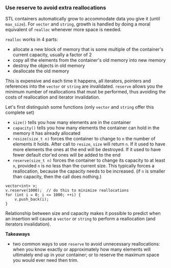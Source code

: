### Use reserve to avoid extra reallocations

STL containers automatically grow to accommodate data you give it (until `max_size`).
For `vector` and `string`, growth is handled by doing a moral equivalent of `realloc` whenever more space is needed.

`realloc` works in 4 parts:
* allocate a new block of memory that is some multiple of the container's current capacity, usually a factor of 2
* copy all the elements from the container's old memory into new memory
* destroy the objects in old memory
* deallocate the old memory

This is expensive and each time it happens, all iterators, pointers and references into the `vector` or `string` are invalidated.
`reserve` allows you the minimum number of reallocations that must be performed, thus avoiding the costs of reallocation and iterator invalidation.

Let's first distinguish some functions (only `vector` and `string` offer this complete set)
* `size()` tells you how many elements are in the container
* `capacity()` tells you how many elements the container can hold in the memory it has already allocated
* `resize(size_t n)` forces the container to change to `n` the number of elements it holds. After call to `resize`, `size` will return `n`. If it used to have more elements the ones at the end will be destroyed. If it used to have fewer default ctor'ed ones will be added to the end
* `reserve(size_t n)` forces the container to change its capacity to at least `n`, provided `n` is no less than the current size. This typically forces a reallocation, because the capacity needs to be increased. (if `n` is smaller than capacity, then the call does nothing.)

```
vector<int> v;
v.reserve(1000);  // do this to minimize reallocations
for (int i = 0; i <= 1000; ++i) {
    v.push_back(i);
}
```

Relationship between size and capacity makes it possible to predict when an insertion will cause a `vector` or `string` to perform a reallocation (and iterators invalidation).

**Takeaways**
* two common ways to use `reserve` to avoid unnecessary reallocations: when you know exactly or approximately how many elements will ultimately end up in your container; or to reserve the maximum space you would ever need then trim.
